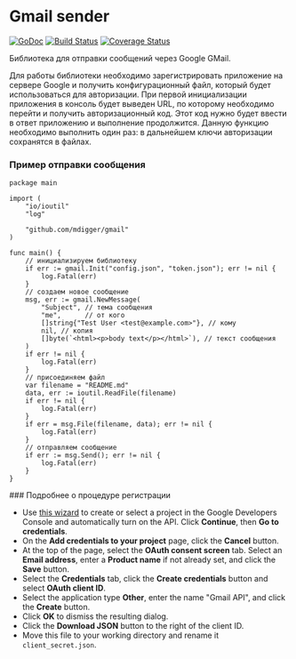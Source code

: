# Gmail sender

[![GoDoc](https://godoc.org/github.com/mdigger/gmail?status.svg)](https://godoc.org/github.com/mdigger/gmail)
[![Build Status](https://travis-ci.org/mdigger/gmail.svg?branch=master)](https://travis-ci.org/mdigger/gmail)
[![Coverage Status](https://coveralls.io/repos/github/mdigger/gmail/badge.svg)](https://coveralls.io/github/mdigger/gmail?branch=master)

Библиотека для отправки сообщений через Google GMail.

Для работы библиотеки необходимо зарегистрировать приложение на сервере Google и получить конфигурационный файл, который будет использоваться для авторизации. При первой инициализации приложения в консоль будет выведен URL, по которому необходимо перейти и получить авторизационный код. Этот код нужно будет ввести в ответ приложению и выполнение продолжится. Данную функцию необходимо выполнить один раз: в дальнейшем ключи авторизации сохранятся в файлах.

### Пример отправки сообщения

	package main

	import (
		"io/ioutil"
		"log"

		"github.com/mdigger/gmail"
	)

	func main() {
		// инициализируем библиотеку
		if err := gmail.Init("config.json", "token.json"); err != nil {
			log.Fatal(err)
		}
		// создаем новое сообщение
		msg, err := gmail.NewMessage(
			"Subject", // тема сообщения
			"me",      // от кого
			[]string{"Test User <test@example.com>"}, // кому
			nil, // копия
			[]byte(`<html><p>body text</p></html>`), // текст сообщения
		)
		if err != nil {
			log.Fatal(err)
		}
		// присоединяем файл
		var filename = "README.md"
		data, err := ioutil.ReadFile(filename)
		if err != nil {
			log.Fatal(err)
		}
		if err = msg.File(filename, data); err != nil {
			log.Fatal(err)
		}
		// отправляем сообщение
		if err := msg.Send(); err != nil {
			log.Fatal(err)
		}
	}


### Подробнее о процедуре регистрации

- Use [this wizard](https://console.developers.google.com/start/api?id=gmail) to create or select a project in the Google Developers Console and automatically turn on the API. Click **Continue**, then **Go to credentials**.
- On the **Add credentials to your project** page, click the **Cancel** button.
- At the top of the page, select the **OAuth consent screen** tab. Select an **Email address**, enter a **Product name** if not already set, and click the **Save** button.
- Select the **Credentials** tab, click the **Create credentials** button and select **OAuth client ID**.
- Select the application type **Other**, enter the name "Gmail API", and click the **Create** button.
- Click **OK** to dismiss the resulting dialog.
- Click the **Download JSON** button to the right of the client ID.
- Move this file to your working directory and rename it `client_secret.json`.